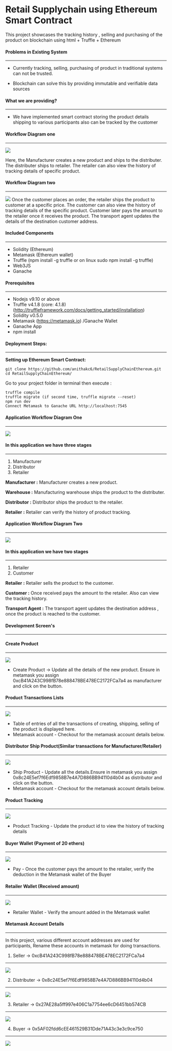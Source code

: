 # Retail Supplychain using Ethereum Smart Contract

This project showcases the tracking history , selling and purchasing of the product on blockchain using html + Truffle + Ethereum

#### Problems in Existing System
---

- Currently tracking, selling, purchasing of product in traditional systems can not be trusted.

- Blockchain can solve this by providing immutable and verifiable data sources

#### What we are providing?
---

- We have implemented smart contract storing the product details shipping to various participants also can be tracked by the customer

#### Workflow Diagram one
---
![](img/Manufacturer-Distributer-Retailer.jpg)

Here, the Manufacturer creates a new product and ships to the distributer.
The distributer ships to retailer. The retailer can also view the history of tracking details of specific product.

#### Workflow Diagram two
---
![](img/Retail-Customer.jpg)
Once the customer places an order, the retailer ships the product to customer at a specific price.
The customer can also view the history of tracking details of the specific product.
Customer later pays the amount to the retailer once it receives the product.
The transport agent updates the details of the destination customer address.

#### Included Components
---
-  Solidity (Ethereum)
-  Metamask  (Ethereum wallet)
-  Truffle (npm install -g truffle or on linux sudo npm install -g truffle)
-  Web3JS
-  Ganache

#### Prerequisites
---
- Nodejs v9.10 or above
- Truffle v4.1.8 (core: 4.1.8) (http://truffleframework.com/docs/getting_started/installation)
- Solidity v0.5.0
- Metamask (https://metamask.io) /Ganache Wallet
- Ganache App
- npm install

#### Deployment Steps:
---
**Setting up Ethereum Smart Contract:**

```
git clone https://github.com/anithakc6/RetailSupplyChainEthereum.git
cd RetailSupplyChainEthereum/
```
Go to your project folder in terminal then execute :

```
truffle compile
truffle migrate (if second time, truffle migrate --reset)
npm run dev
Connect Metamask to Ganache URL http://localhost:7545
```
#### Application Workflow Diagram One
---
![](img/Workflow1.jpg)

#### In this application we have three stages
---

1. Manufacturer
2. Distributor
3. Retailer

**Manufacturer :** Manufacturer creates a new product.

**Warehouse :** Manufacturing warehouse ships the product to the distributer.

**Distributor :** Distributor ships the product to the retailer.

**Retailer :** Retailer can verify the history of product tracking.

#### Application Workflow Diagram Two
---
![](img/Workflow2.jpg)

#### In this application we have two stages
---

1. Retailer
2. Customer

**Retailer :** Retailer sells the product to the customer.

**Customer :** Once received pays the amount to the retailer. Also can view the tracking history.

**Transport Agent :** The transport agent updates the destination address , once the product is reached to the customer.

#### Development Screen's
---

#### Create Product
---
![](img/CreateProduct.jpg)

- Create Product -> Update all the details of the new product. Ensure in metamask you assign 0xcB41A243C998fB78e888478BE478EC2172FCa7a4 as manufacturer and click on the button.


#### Product Transactions Lists
---
![](img/ProductCreatedTableUpdated.jpg)

- Table of entries of all the transactions of creating, shipping, selling of the product is displayed here.
- Metamask account - Checkout for the metamask account details below.

#### Distributor Ship Product(Similar transactions for Manufacturer/Retailer)
---
![](img/DistributerShipProduct.jpg)

- Ship Product - Update all the details.Ensure in metamask you assign 0x8c24E5ef7f6Edf9858B7e4A7D886BB94110d4b04 as distributor and click on the button.
- Metamask account - Checkout for the metamask account details below.

#### Product Tracking
---
![](img/ProductTrackingInfo.jpg)

- Product Tracking - Update the product id to view the history of tracking details

#### Buyer Wallet (Payment of 20 ethers)
---
![](img/BuyerWalletBeforeAndAfterPayment.jpg)

- Pay - Once the customer pays the amount to the retailer, verify the deduction in the Metamask wallet of the Buyer

#### Retailer Wallet (Received amount)
---
![](img/RetailerWalletAmountAfterAndBefore.jpg)

- Retailer Wallet - Verify the amount added in the Metamask wallet

#### Metamask Account Details
---
In this project, various different account addresses are used for participants,
Rename these accounts in metamask for doing transactions.

1) Seller -> 0xcB41A243C998fB78e888478BE478EC2172FCa7a4
---
![](img/MetamaskSeller.jpg)

2) Distributer -> 0x8c24E5ef7f6Edf9858B7e4A7D886BB94110d4b04
---
![](img/MetamaskDistributer.jpg)

3) Retailer -> 0x27AE28a5ff997e406C1a7754ee6cD6451bb574CB
---
![](img/MetamaskRetailer.jpg)

4) Buyer -> 0x5AF02fdd6cEE461529B31Dde71A43c3e3c9ce750
---
![](img/MetamaskBuyer.jpg)


